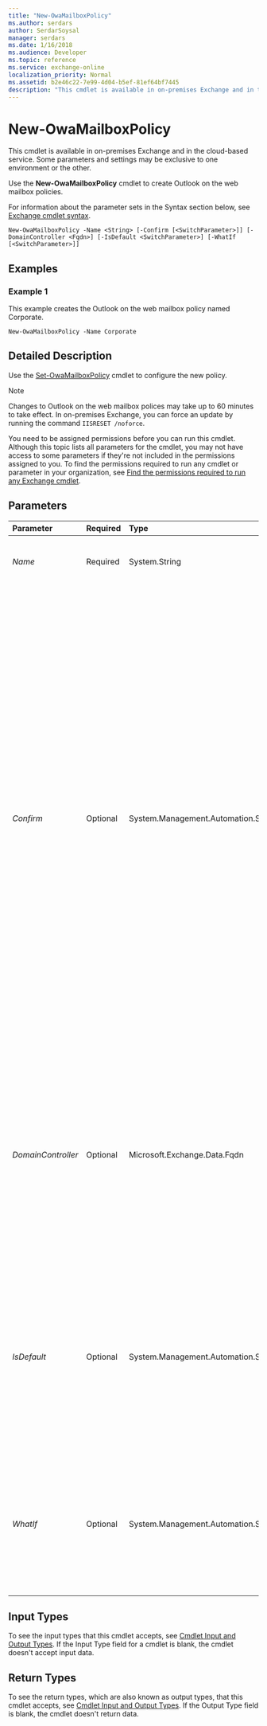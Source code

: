 ```yaml
---
title: "New-OwaMailboxPolicy"
ms.author: serdars
author: SerdarSoysal
manager: serdars
ms.date: 1/16/2018
ms.audience: Developer
ms.topic: reference
ms.service: exchange-online
localization_priority: Normal
ms.assetid: b2e46c22-7e99-4d04-b5ef-81ef64bf7445
description: "This cmdlet is available in on-premises Exchange and in the cloud-based service. Some parameters and settings may be exclusive to one environment or the other."
---
```


# New-OwaMailboxPolicy

This cmdlet is available in on-premises Exchange and in the cloud-based service. Some parameters and settings may be exclusive to one environment or the other. 
  
Use the **New-OwaMailboxPolicy** cmdlet to create Outlook on the web mailbox policies.
  
For information about the parameter sets in the Syntax section below, see [Exchange cmdlet syntax](https://technet.microsoft.com/library/bb123552.aspx). 
  
```
New-OwaMailboxPolicy -Name <String> [-Confirm [<SwitchParameter>]] [-DomainController <Fqdn>] [-IsDefault <SwitchParameter>] [-WhatIf [<SwitchParameter>]]

```

## Examples
<a name="Examples"> </a>

### Example 1

This example creates the Outlook on the web mailbox policy named Corporate.
  
```
New-OwaMailboxPolicy -Name Corporate
```

## Detailed Description
<a name="DetailedDescription"> </a>

Use the [Set-OwaMailboxPolicy](set-owamailboxpolicy.md) cmdlet to configure the new policy.
  
> [!NOTE]
> Changes to Outlook on the web mailbox polices may take up to 60 minutes to take effect. In on-premises Exchange, you can force an update by running the command  `IISRESET /noforce`. 
  
You need to be assigned permissions before you can run this cmdlet. Although this topic lists all parameters for the cmdlet, you may not have access to some parameters if they're not included in the permissions assigned to you. To find the permissions required to run any cmdlet or parameter in your organization, see [Find the permissions required to run any Exchange cmdlet](https://technet.microsoft.com/library/mt432940.aspx).
  
## Parameters
<a name="DetailedDescription"> </a>

|**Parameter**|**Required**|**Type**|**Description**|
|:-----|:-----|:-----|:-----|
| _Name_ <br/> |Required  <br/> |System.String  <br/> |The  _Name_ parameter specifies a name for the new policy. <br/> |
| _Confirm_ <br/> |Optional  <br/> |System.Management.Automation.SwitchParameter  <br/> | The _Confirm_ switch specifies whether to show or hide the confirmation prompt. How this switch affects the cmdlet depends on if the cmdlet requires confirmation before proceeding. <br/>  Destructive cmdlets (for example, **Remove-\*** cmdlets) have a built-in pause that forces you to acknowledge the command before proceeding. For these cmdlets, you can skip the confirmation prompt by using this exact syntax: `-Confirm:$false`.  <br/>  Most other cmdlets (for example, **New-\*** and **Set-\*** cmdlets) don't have a built-in pause. For these cmdlets, specifying the _Confirm_ switch without a value introduces a pause that forces you acknowledge the command before proceeding. <br/> |
| _DomainController_ <br/> |Optional  <br/> |Microsoft.Exchange.Data.Fqdn  <br/> |This parameter is available only in on-premises Exchange.  <br/> The  _DomainController_ parameter specifies the domain controller that's used by this cmdlet to read data from or write data to Active Directory. You identify the domain controller by its fully qualified domain name (FQDN). For example, `dc01.contoso.com`.  <br/> |
| _IsDefault_ <br/> |Optional  <br/> |System.Management.Automation.SwitchParameter  <br/> |This parameter is available only in the cloud-based service.  <br/> The  _IsDefault_switch specifies whether the policy is the default policy. You don't need to specify a value with this switch.  <br/> If another policy is currently set as the default, using this switch replaces the old default policy with this policy.  <br/> |
| _WhatIf_ <br/> |Optional  <br/> |System.Management.Automation.SwitchParameter  <br/> |The  _WhatIf_ switch simulates the actions of the command. You can use this switch to view the changes that would occur without actually applying those changes. You don't need to specify a value with this switch. <br/> |
   
## Input Types
<a name="InputTypes"> </a>

To see the input types that this cmdlet accepts, see [Cmdlet Input and Output Types](http://go.microsoft.com/fwlink/p/?linkId=616387). If the Input Type field for a cmdlet is blank, the cmdlet doesn't accept input data. 
  
## Return Types
<a name="ReturnTypes"> </a>

To see the return types, which are also known as output types, that this cmdlet accepts, see [Cmdlet Input and Output Types](http://go.microsoft.com/fwlink/p/?linkId=616387). If the Output Type field is blank, the cmdlet doesn't return data. 
  

